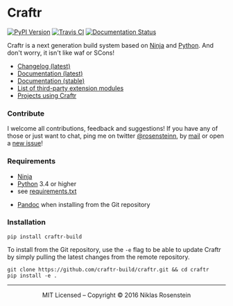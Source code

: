 # Craftr

[![PyPI Version](https://img.shields.io/pypi/v/craftr-build.svg)](https://pypi.python.org/pypi/craftr-build)
[![Travis CI](https://travis-ci.org/craftr-build/craftr.svg)](https://travis-ci.org/craftr-build/craftr)
[![Documentation Status](https://readthedocs.org/projects/craftr/badge/?version=latest)](http://craftr.readthedocs.io/en/latest/?badge=latest)

Craftr is a next generation build system based on [Ninja][] and [Python][].
And don't worry, it isn't like waf or SCons!

* [Changelog (latest)][Changelog]
* [Documentation (latest)](craftr.readthedocs.io/en/latest/)
* [Documentation (stable)](craftr.readthedocs.io/en/stable/)
* [List of third-party extension modules](https://github.com/craftr-build/craftr/wiki/Craftr-Extensions)
* [Projects using Craftr](https://github.com/craftr-build/craftr/wiki/Projects-using-Craftr)

### Contribute

I welcome all contributions, feedback and suggestions! If you have any of
those or just want to chat, ping me on twitter [@rosensteinn][], by [mail][] or
open a [new issue][]!

### Requirements

- [Ninja][]
- [Python][] 3.4 or higher
- see [requirements.txt](requirements.txt)
* [Pandoc][] when installing from the Git repository

### Installation

    pip install craftr-build

To install from the Git repository, use the `-e` flag to be able to update
Craftr by simply pulling the latest changes from the remote repository.

    git clone https://github.com/craftr-build/craftr.git && cd craftr
    pip install -e .

----

<p align="center">MIT Licensed &ndash; Copyright &copy; 2016  Niklas Rosenstein</p>

  [new issue]: https://github.com/craftr-build/craftr/issues/new
  [@rosensteinn]: https://twitter.com/rosensteinn
  [mail]: mailto:rosensteinniklas@gmail.com
  [Ninja]: https://github.com/ninja-build/ninja
  [Python]: https://www.python.org
  [Pandoc]: http://pandoc.org
  [Changelog]: docs/changelog.rst
